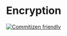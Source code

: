 # Encryption

[![Commitizen friendly](https://img.shields.io/badge/commitizen-friendly-brightgreen.svg)](http://commitizen.github.io/cz-cli/)
